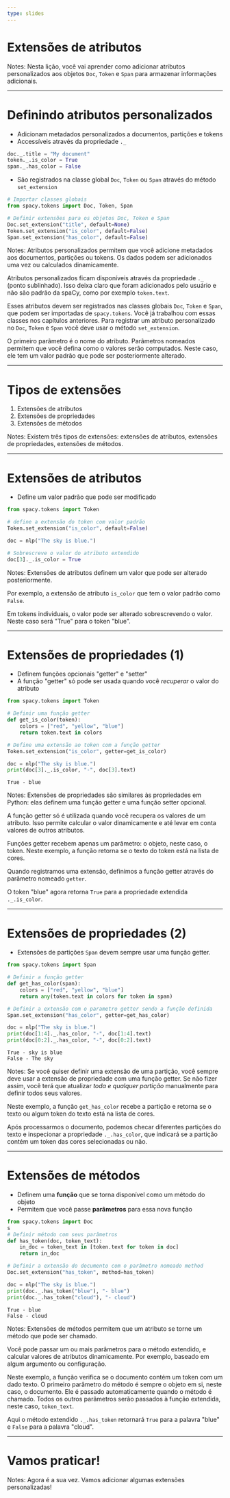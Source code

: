 ```yaml
---
type: slides
---
```


# Extensões de atributos

Notes: Nesta lição, você vai aprender como adicionar atributos personalizados
aos objetos `Doc`, `Token` e `Span` para armazenar informações adicionais.

---

# Definindo atributos personalizados

- Adicionam metadados personalizados a documentos, partições e tokens
- Accessíveis através da propriedade `._`

```python
doc._.title = "My document"
token._.is_color = True
span._.has_color = False
```

- São registrados na classe global `Doc`, `Token` ou `Span` através do método `set_extension`

```python
# Importar classes globais
from spacy.tokens import Doc, Token, Span

# Definir extensões para os objetos Doc, Token e Span
Doc.set_extension("title", default=None)
Token.set_extension("is_color", default=False)
Span.set_extension("has_color", default=False)
```

Notes: Atributos personalizados permitem que você adicione metadados aos 
documentos, partições ou tokens. Os dados podem ser adicionados uma vez ou
calculados dinamicamente.

Atributos personalizados ficam disponíveis através da propriedade `._` 
(ponto sublinhado). Isso deixa claro que foram adicionados pelo usuário
e não são padrão da spaCy, como por exemplo `token.text`.

Esses atributos devem ser registrados nas classes globais `Doc`, `Token` e `Span`,
que podem ser importadas de `spacy.tokens`. Você já trabalhou com essas
classes nos capítulos anteriores. Para registrar um atributo personalizado no
`Doc`, `Token` e `Span` você deve usar o método `set_extension`.

O primeiro parâmetro é o nome do atributo. Parâmetros nomeados permitem que
você defina como o valores serão computados. Neste caso, ele tem um valor
padrão que pode ser posteriormente alterado.

---

# Tipos de extensões 

1. Extensões de atributos
2. Extensões de propriedades
3. Extensões de métodos

Notes: Existem três tipos de extensões: extensões de atributos, extensões
de propriedades, extensões de métodos.

---

# Extensões de atributos

- Define um valor padrão que pode ser modificado

```python
from spacy.tokens import Token

# define a extensão do token com valor padrão
Token.set_extension("is_color", default=False)

doc = nlp("The sky is blue.")

# Sobrescreve o valor do atributo extendido
doc[3]._.is_color = True
```

Notes: Extensões de atributos definem um valor que pode ser alterado
posteriormente.

Por exemplo, a extensão de atributo `is_color` que tem o valor padrão
como `False`.

Em tokens individuais, o valor pode ser alterado sobrescrevendo o valor.
Neste caso será "True" para o token "blue".

---

# Extensões de propriedades (1)

- Definem funções opcionais "getter" e "setter"
- A função "getter" só pode ser usada quando você _recuperar_ o valor do atributo

```python
from spacy.tokens import Token

# Definir uma função getter 
def get_is_color(token):
    colors = ["red", "yellow", "blue"]
    return token.text in colors

# Define uma extensão ao token com a função getter
Token.set_extension("is_color", getter=get_is_color)

doc = nlp("The sky is blue.")
print(doc[3]._.is_color, "-", doc[3].text)
```

```out
True - blue
```

Notes: Extensões de propriedades são similares às propriedades em Python:
elas definem uma função getter e uma função setter opcional.

A função getter só é utilizada quando você recupera os valores de um atributo.
Isso permite calcular o valor dinamicamente e até levar em conta valores de
outros atributos.

Funções getter recebem apenas um parâmetro: o objeto, neste caso, o token.
Neste exemplo, a função retorna se o texto do token está na lista de cores.

Quando registramos uma extensão, definimos a função getter através do parâmetro
nomeado `getter`.

O token "blue" agora retorna `True` para a propriedade extendida `._.is_color`.

---

# Extensões de propriedades (2)

- Extensões de partições `Span` devem sempre usar uma função getter.

```python
from spacy.tokens import Span

# Definir a função getter
def get_has_color(span):
    colors = ["red", "yellow", "blue"]
    return any(token.text in colors for token in span)

# Definir a extensão com o parametro getter sendo a função definida
Span.set_extension("has_color", getter=get_has_color)

doc = nlp("The sky is blue.")
print(doc[1:4]._.has_color, "-", doc[1:4].text)
print(doc[0:2]._.has_color, "-", doc[0:2].text)
```

```out
True - sky is blue
False - The sky
```

Notes: Se você quiser definir uma extensão de uma partição,
você sempre deve usar a extensão de propriedade com uma função getter.
Se não fizer assim, você terá que atualizar _toda e qualquer partição_
manualmente para definir todos seus valores.

Neste exemplo, a função `get_has_color` recebe a partição e retorna
se o texto ou algum token do texto está na lista de cores.

Após processarmos o documento, podemos checar diferentes partições do
texto e inspecionar a propriedade `._.has_color`, que indicará se a
partição contém um token das cores selecionadas ou não.

---

# Extensões de métodos

- Definem uma **função** que se torna disponível como um método do objeto
- Permitem que você passe **parâmetros** para essa nova função

```python
from spacy.tokens import Doc
s
# Definir método com seus parâmetros
def has_token(doc, token_text):
    in_doc = token_text in [token.text for token in doc]
    return in_doc

# Definir a extensão do documento com o parâmetro nomeado method
Doc.set_extension("has_token", method=has_token)

doc = nlp("The sky is blue.")
print(doc._.has_token("blue"), "- blue")
print(doc._.has_token("cloud"), "- cloud")
```

```out
True - blue
False - cloud
```

Notes: Extensões de métodos permitem que um atributo se torne um método que pode
ser chamado.

Você pode passar um ou mais parâmetros para o método extendido, e calcular valores
de atributos dinamicamente. Por exemplo, baseado em algum argumento ou configuração.

Neste exemplo, a função verifica se o documento contém um token com
um dado texto. O primeiro parâmetro do método é sempre o objeto em si, neste caso,
o documento. Ele é passado automaticamente quando o método é chamado. Todos os
outros parâmetros serão passados à função extendida, neste caso, `token_text`.

Aqui o método extendido `._.has_token` retornará `True` para a palavra "blue" e
`False` para a palavra "cloud".

---

# Vamos praticar!

Notes: Agora é a sua vez. Vamos adicionar algumas extensões personalizadas!
